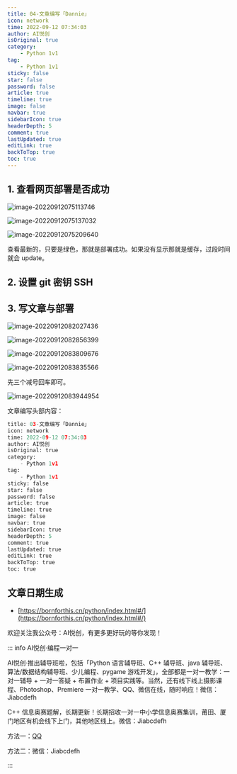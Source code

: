 ```yaml
---
title: 04-文章编写「Dannie」
icon: network
time: 2022-09-12 07:34:03
author: AI悦创
isOriginal: true
category: 
    - Python 1v1
tag:
    - Python 1v1
sticky: false
star: false
password: false
article: true
timeline: true
image: false
navbar: true
sidebarIcon: true
headerDepth: 5
comment: true
lastUpdated: true
editLink: true
backToTop: true
toc: true
---
```


## 1. 查看网页部署是否成功

![image-20220912075113746](./04.assets/image-20220912075113746.png)

![image-20220912075137032](./04.assets/image-20220912075137032.png)

![image-20220912075209640](./04.assets/image-20220912075209640.png)

查看最新的，只要是绿色，那就是部署成功。如果没有显示那就是缓存，过段时间就会 update。

## 2. 设置 git 密钥 SSH

## 3. 写文章与部署

![image-20220912082027436](./04.assets/image-20220912082027436.png)

![image-20220912082856399](./04.assets/image-20220912082856399.png)

![image-20220912083809676](./04.assets/image-20220912083809676.png)

![image-20220912083835566](./04.assets/image-20220912083835566.png)

先三个减号回车即可。

![image-20220912083944954](./04.assets/image-20220912083944954.png)

文章编写头部内容：

```python
title: 03-文章编写「Dannie」
icon: network
time: 2022-09-12 07:34:03
author: AI悦创
isOriginal: true
category: 
    - Python 1v1
tag:
    - Python 1v1
sticky: false
star: false
password: false
article: true
timeline: true
image: false
navbar: true
sidebarIcon: true
headerDepth: 5
comment: true
lastUpdated: true
editLink: true
backToTop: true
toc: true
```

## 文章日期生成

- [https://bornforthis.cn/python/index.html#/](https://bornforthis.cn/python/index.html#/)

欢迎关注我公众号：AI悦创，有更多更好玩的等你发现！

::: info AI悦创·编程一对一

AI悦创·推出辅导班啦，包括「Python 语言辅导班、C++ 辅导班、java 辅导班、算法/数据结构辅导班、少儿编程、pygame 游戏开发」，全部都是一对一教学：一对一辅导 + 一对一答疑 + 布置作业 + 项目实践等。当然，还有线下线上摄影课程、Photoshop、Premiere 一对一教学、QQ、微信在线，随时响应！微信：Jiabcdefh

C++ 信息奥赛题解，长期更新！长期招收一对一中小学信息奥赛集训，莆田、厦门地区有机会线下上门，其他地区线上。微信：Jiabcdefh

方法一：[QQ](http://wpa.qq.com/msgrd?v=3&uin=1432803776&site=qq&menu=yes)

方法二：微信：Jiabcdefh

:::
